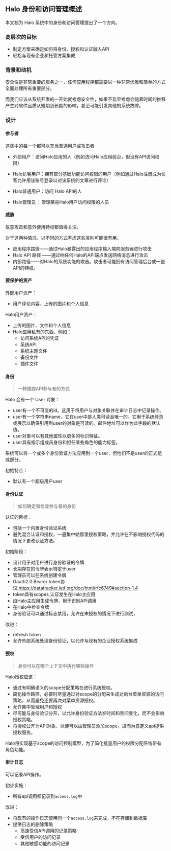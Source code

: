 ## Halo 身份和访问管理概述

本文档为 Halo 系统中的身份和访问管理提出了一个方向。

### 高层次的目标

- 制定方案来确定如何将身份、授权和认证融入API
- 轻松与现有企业和托管方案集成

### 背景和动机

安全性是非常重要的服务之一，任何应用程序都需要以一种非常优雅和简单的方式全面处理所有重要部分。

而我们应该从系统开发的一开始就考虑安全性，如果不及早考虑会随着时间的推移产生对软件品质从短期到长期的影响，甚至可能引发其他的系统故障。

### 设计

#### 参与者

这些中的每一个都可以充当普通用户或攻击者

- 外部用户：访问Halo应用的人（例如访问Halo应用前台，但没有API访问权限）
- Halo访客用户：拥有部分基础功能访问权限的用户（例如通过Halo注册成为访客允许用该账号登录以对该系统的文章进行评论）

- Halo普通用户：访问 Halo API的人
- Halo管理员： 管理某些Halo用户访问权限的人员

#### 威胁

故意攻击和意外使用特权都值得关注。

对于这两种情况，以不同的方式考虑这些类别可能很有用。

- 应用程序路径——通过Halo暴露出的应用程序输入端向服务器进行攻击
- Halo API 路径 ——通过响任何Halo的API端点发送网络消息进行攻击
- 内部路径——对Halo的系统功能的攻击。攻击者可能拥有访问管理后台或一些API的特权。

#### 要保护的资产

外部用户资产：

- 用户评论内容、上传的图片和个人信息

Halo用户资产：

- 上传的图片、文件和个人信息
- Halo应用私有的东西，例如：
  - 访问系统API的凭证
  - 系统API
  - 系统主题文件
  - 备份文件
  - 插件文件

#### 身份

>  一种跟踪API参与者的方式

Halo 会有一个 User 对象：

- user有一个不可变的id。这用于将用户与对象关联并在审计日志中记录操作。
- user有一个字符串name，它在user中是人类可读且唯一的。它用于系统登录或展示以确保引用到user的对象是可读的。邮件地址可以作为此字段的默认值。
- user对象可以有其他属性以更多的标识特征。
- user具有指示组成员身份和担任某些角色的能力标签。

系统可以将一个或多个身份验证方法应用到一个user，但他们不是user的正式组成部分。

初始特点：

- 默认有一个超级用户user

#### 身份认证

> 如何确定和检查参与者的身份

认证的目标：

- 包括一个内置身份验证系统
- 避免混合认证和授权，一遍集中姑那里授权策略，并允许在不影响授权代码的情况下更改认证方法。

初始阶段：

- 设计用于对用户进行身份验证的令牌
- 长期存在的令牌表示特定于user
- 管理员可以在系统创建令牌
- Oauth2.0 Bearer token协议,https://datatracker.ietf.org/doc/html/rfc6749#section-1.4
- token具有scopes,认证发生在Halo主应用
- 由Halo主应用生成令牌，用于识别API调用
- 在Halo中检查令牌
- 身份验证可以通过标志禁用，允许在未授权的情况下进行测试，

改进：

- refresh token
- 允许外部系统处理身份验证，以允许与现有的企业授权系统集成

#### 授权

> 身份可以在哪个上下文中执行哪些操作

Halo授权应该：

- 通过有明确语义的scope分配策略在进行系统授权。
- 简化操作路径，必要时尽量通过对scope的分配来生成对后台菜单资源的访问策略，从而避免还要再次对菜单资源授权。
- 允许集中管理用户和授权
- 尽可能与身份验证分开，以允许身份验证方法岁时间和空间变化，而不会影响授权策略。
- 将授权公开为API对象，以便可以由管理员添加scope，进而为自定义api提供授权服务。

Halo将实现基于scope的访问控制模型，为了简化批量用户的权限分配系统带有角色功能。

#### 审计日志

可以记录API操作。

初步实施：

- 所有api调用都记录到`access.log`中

改进：

- 将现有的操作日志使用同一个`access.log`来完成，不在存储到数据库
- 提供日志的删除策略
  - 高速受信API调用的记录策略
  - 受信用户的访问记录
  - 其他敏感功能的访问记录


